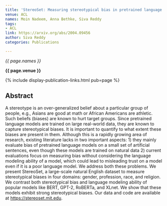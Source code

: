 ```yaml
---
title: 'StereoSet: Measuring stereotypical bias in pretrained language models'
venue: ACL
names: Moin Nadeem, Anna Bethke, Siva Reddy
tags:
- ACL
link: https://arxiv.org/abs/2004.09456
author: Siva Reddy
categories: Publications

---
```


*{{ page.names }}*

**{{ page.venue }}**

{% include display-publication-links.html pub=page %}

## Abstract

A stereotype is an over-generalized belief about a particular group of people, e.g., Asians are good at math or African Americans are athletic. Such beliefs (biases) are known to hurt target groups. Since pretrained language models are trained on large real-world data, they are known to capture stereotypical biases. It is important to quantify to what extent these biases are present in them. Although this is a rapidly growing area of research, existing literature lacks in two important aspects: 1) they mainly evaluate bias of pretrained language models on a small set of artificial sentences, even though these models are trained on natural data 2) current evaluations focus on measuring bias without considering the language modeling ability of a model, which could lead to misleading trust on a model even if it is a poor language model. We address both these problems. We present StereoSet, a large-scale natural English dataset to measure stereotypical biases in four domains: gender, profession, race, and religion. We contrast both stereotypical bias and language modeling ability of popular models like BERT, GPT-2, RoBERTa, and XLnet. We show that these models exhibit strong stereotypical biases. Our data and code are available at https://stereoset.mit.edu.
